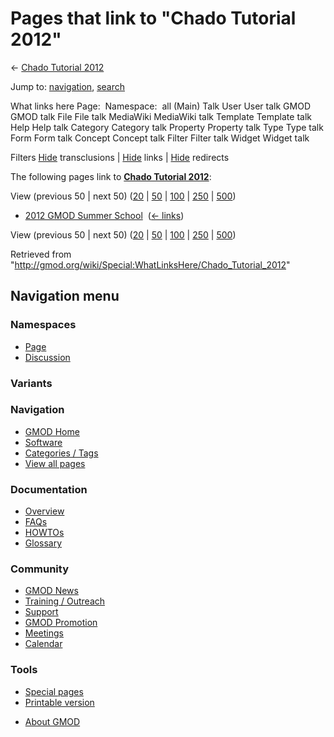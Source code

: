 <div id="mw-page-base" class="noprint">

</div>

<div id="mw-head-base" class="noprint">

</div>

<div id="content" class="mw-body" role="main">

<span id="top"></span>

<div id="mw-js-message" style="display:none;">

</div>



# <span dir="auto">Pages that link to "Chado Tutorial 2012"</span>

<div id="bodyContent">

<div id="contentSub">

← [Chado Tutorial 2012](/wiki/Chado_Tutorial_2012 "Chado Tutorial 2012")

</div>

<div id="jump-to-nav" class="mw-jump">

Jump to: [navigation](#mw-navigation), [search](#p-search)

</div>

<div id="mw-content-text">

What links here Page:  Namespace:  all (Main) Talk User User talk GMOD
GMOD talk File File talk MediaWiki MediaWiki talk Template Template talk
Help Help talk Category Category talk Property Property talk Type Type
talk Form Form talk Concept Concept talk Filter Filter talk Widget
Widget talk

Filters
[Hide](/mediawiki/index.php?title=Special:WhatLinksHere/Chado_Tutorial_2012&hidetrans=1 "Special:WhatLinksHere/Chado Tutorial 2012")
transclusions \|
[Hide](/mediawiki/index.php?title=Special:WhatLinksHere/Chado_Tutorial_2012&hidelinks=1 "Special:WhatLinksHere/Chado Tutorial 2012")
links \|
[Hide](/mediawiki/index.php?title=Special:WhatLinksHere/Chado_Tutorial_2012&hideredirs=1 "Special:WhatLinksHere/Chado Tutorial 2012")
redirects

The following pages link to **[Chado Tutorial
2012](/wiki/Chado_Tutorial_2012 "Chado Tutorial 2012")**:

View (previous 50 \| next 50)
([20](/mediawiki/index.php?title=Special:WhatLinksHere/Chado_Tutorial_2012&limit=20 "Special:WhatLinksHere/Chado Tutorial 2012")
\|
[50](/mediawiki/index.php?title=Special:WhatLinksHere/Chado_Tutorial_2012&limit=50 "Special:WhatLinksHere/Chado Tutorial 2012")
\|
[100](/mediawiki/index.php?title=Special:WhatLinksHere/Chado_Tutorial_2012&limit=100 "Special:WhatLinksHere/Chado Tutorial 2012")
\|
[250](/mediawiki/index.php?title=Special:WhatLinksHere/Chado_Tutorial_2012&limit=250 "Special:WhatLinksHere/Chado Tutorial 2012")
\|
[500](/mediawiki/index.php?title=Special:WhatLinksHere/Chado_Tutorial_2012&limit=500 "Special:WhatLinksHere/Chado Tutorial 2012"))

- [2012 GMOD Summer
  School](/wiki/2012_GMOD_Summer_School "2012 GMOD Summer School") ‎
  <span class="mw-whatlinkshere-tools">([←
  links](/mediawiki/index.php?title=Special:WhatLinksHere&target=2012+GMOD+Summer+School "Special:WhatLinksHere"))</span>

View (previous 50 \| next 50)
([20](/mediawiki/index.php?title=Special:WhatLinksHere/Chado_Tutorial_2012&limit=20 "Special:WhatLinksHere/Chado Tutorial 2012")
\|
[50](/mediawiki/index.php?title=Special:WhatLinksHere/Chado_Tutorial_2012&limit=50 "Special:WhatLinksHere/Chado Tutorial 2012")
\|
[100](/mediawiki/index.php?title=Special:WhatLinksHere/Chado_Tutorial_2012&limit=100 "Special:WhatLinksHere/Chado Tutorial 2012")
\|
[250](/mediawiki/index.php?title=Special:WhatLinksHere/Chado_Tutorial_2012&limit=250 "Special:WhatLinksHere/Chado Tutorial 2012")
\|
[500](/mediawiki/index.php?title=Special:WhatLinksHere/Chado_Tutorial_2012&limit=500 "Special:WhatLinksHere/Chado Tutorial 2012"))

</div>

<div class="printfooter">

Retrieved from
"<http://gmod.org/wiki/Special:WhatLinksHere/Chado_Tutorial_2012>"

</div>

<div id="catlinks" class="catlinks catlinks-allhidden">

</div>

<div class="visualClear">

</div>

</div>

</div>

<div id="mw-navigation">

## Navigation menu

<div id="mw-head">



<div id="left-navigation">

<div id="p-namespaces" class="vectorTabs" role="navigation"
aria-labelledby="p-namespaces-label">

### Namespaces

- <span id="ca-nstab-main"><a href="/wiki/Chado_Tutorial_2012" accesskey="c"
  title="View the content page [c]">Page</a></span>
- <span id="ca-talk"><a
  href="/mediawiki/index.php?title=Talk:Chado_Tutorial_2012&amp;action=edit&amp;redlink=1"
  accesskey="t"
  title="Discussion about the content page [t]">Discussion</a></span>

</div>

<div id="p-variants" class="vectorMenu emptyPortlet" role="navigation"
aria-labelledby="p-variants-label">

### 

### Variants[](#)

<div class="menu">

</div>

</div>

</div>





</div>

</div>

</div>

<div id="mw-panel">

<div id="p-logo" role="banner">

<a href="/wiki/Main_Page"
style="background-image: url(http://gmod.org/images/GMOD-cogs.png);"
title="Visit the main page"></a>

</div>

<div id="p-Navigation" class="portal" role="navigation"
aria-labelledby="p-Navigation-label">

### Navigation

<div class="body">

- <span id="n-GMOD-Home">[GMOD Home](/wiki/Main_Page)</span>
- <span id="n-Software">[Software](/wiki/GMOD_Components)</span>
- <span id="n-Categories-.2F-Tags">[Categories /
  Tags](/wiki/Categories)</span>
- <span id="n-View-all-pages">[View all
  pages](/wiki/Special:AllPages)</span>

</div>

</div>

<div id="p-Documentation" class="portal" role="navigation"
aria-labelledby="p-Documentation-label">

### Documentation

<div class="body">

- <span id="n-Overview">[Overview](/wiki/Overview)</span>
- <span id="n-FAQs">[FAQs](/wiki/Category:FAQ)</span>
- <span id="n-HOWTOs">[HOWTOs](/wiki/Category:HOWTO)</span>
- <span id="n-Glossary">[Glossary](/wiki/Glossary)</span>

</div>

</div>

<div id="p-Community" class="portal" role="navigation"
aria-labelledby="p-Community-label">

### Community

<div class="body">

- <span id="n-GMOD-News">[GMOD News](/wiki/GMOD_News)</span>
- <span id="n-Training-.2F-Outreach">[Training /
  Outreach](/wiki/Training_and_Outreach)</span>
- <span id="n-Support">[Support](/wiki/Support)</span>
- <span id="n-GMOD-Promotion">[GMOD
  Promotion](/wiki/GMOD_Promotion)</span>
- <span id="n-Meetings">[Meetings](/wiki/Meetings)</span>
- <span id="n-Calendar">[Calendar](/wiki/Calendar)</span>

</div>

</div>

<div id="p-tb" class="portal" role="navigation"
aria-labelledby="p-tb-label">

### Tools

<div class="body">

- <span id="t-specialpages"><a href="/wiki/Special:SpecialPages" accesskey="q"
  title="A list of all special pages [q]">Special pages</a></span>
- <span id="t-print"><a
  href="/mediawiki/index.php?title=Special:WhatLinksHere/Chado_Tutorial_2012&amp;printable=yes"
  rel="alternate" accesskey="p"
  title="Printable version of this page [p]">Printable version</a></span>

</div>

</div>

</div>

</div>

<div id="footer" role="contentinfo">

- <span id="footer-places-about">[About
  GMOD](/wiki/GMOD:About "GMOD:About")</span>

<!-- -->






</div>
